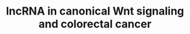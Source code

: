 ---
annotations:
- id: PW:0000612
  parent: disease pathway
  type: Pathway Ontology
  value: colorectal cancer pathway
- id: PW:0000013
  parent: disease pathway
  type: Pathway Ontology
  value: disease pathway
- id: PW:0000201
  parent: signaling pathway
  type: Pathway Ontology
  value: Wnt signaling, canonical pathway
- id: PW:0000201
  parent: signaling pathway
  type: Pathway Ontology
  value: Wnt signaling, canonical pathway
- id: PW:0000008
  parent: signaling pathway
  type: Pathway Ontology
  value: Wnt signaling pathway
- id: PW:0000605
  parent: disease pathway
  type: Pathway Ontology
  value: cancer pathway
- id: DOID:9256
  parent: disease of cellular proliferation
  type: Disease Ontology
  value: colorectal cancer
authors:
- Khanspers
- Fehrhart
- Eweitz
- Egonw
communities:
- CPTAC
description: Long non-coding RNAs (lncRNAs) have emerged as significant players in
  colorectal cancer pathogenesis. This pathway represents a review of long non-coding
  RNA (LncRNA) involvement in canonical Wnt signaling as it relates to colorectal
  cancer.   The pathway is adapted from [https://www.ncbi.nlm.nih.gov/pmc/articles/PMC5618652/
  Shen et al] . Phosphorylation sites were added based on information from PhosphoSitePlus
  (R), www.phosphosite.org.
last-edited: 2023-10-07
ndex: 26389a97-8b6a-11eb-9e72-0ac135e8bacf
organisms:
- Homo sapiens
redirect_from:
- /index.php/Pathway:WP4258
- /instance/WP4258
- /instance/WP4258_r127462
revision: r127462
schema-jsonld:
- '@context': https://schema.org/
  '@id': https://wikipathways.github.io/pathways/WP4258.html
  '@type': Dataset
  creator:
    '@type': Organization
    name: WikiPathways
  description: Long non-coding RNAs (lncRNAs) have emerged as significant players
    in colorectal cancer pathogenesis. This pathway represents a review of long non-coding
    RNA (LncRNA) involvement in canonical Wnt signaling as it relates to colorectal
    cancer.   The pathway is adapted from [https://www.ncbi.nlm.nih.gov/pmc/articles/PMC5618652/
    Shen et al] . Phosphorylation sites were added based on information from PhosphoSitePlus
    (R), www.phosphosite.org.
  keywords:
  - APC
  - APC2
  - ATF3
  - AXIN1
  - AXIN2
  - CCND1
  - CCND2
  - CCND3
  - CDK6
  - CDK8
  - CER1
  - CHD8
  - CSNK1A1
  - CSNK1A1L
  - CSNK1E
  - CSNK2A1
  - CSNK2A2
  - CSNK2A3
  - CSNK2B
  - CTBP1
  - CTBP2
  - CTNNB1
  - CTNNBIP1
  - CXXC4
  - DKK1
  - DKK2
  - DKK4
  - DVL1
  - DVL2
  - DVL3
  - EZH2
  - FOSL1
  - FRAT1
  - FRAT2
  - FZD1
  - FZD10
  - FZD2
  - FZD3
  - FZD4
  - FZD5
  - FZD6
  - FZD7
  - FZD8
  - FZD9
  - GSK3B
  - H19
  - H2AFY2
  - HNRNPK
  - HNRNPU
  - JUN
  - KREM1
  - LEF1
  - LRP5
  - LRP6
  - MAP3K7
  - MIR16-1
  - MIR16-2
  - MIR34A
  - MYC
  - NKD1
  - NKD2
  - NLK
  - NOTUM
  - PLAU
  - PORCN
  - ROR1
  - ROR2
  - RUVBL1
  - RYK
  - SENP2
  - SERPINF1
  - SFRP1
  - SFRP2
  - SFRP4
  - SFRP5
  - SOST
  - SOX17
  - TCF3
  - TCF7
  - TCF7L1
  - TCF7L2
  - TFAP2A
  - WIF1
  - WNT1
  - WNT10A
  - WNT10B
  - WNT11
  - WNT16
  - WNT2
  - WNT2B
  - WNT3
  - WNT3A
  - WNT4
  - WNT5A
  - WNT5B
  - WNT6
  - WNT7A
  - WNT7B
  license: CC0
  name: lncRNA in canonical Wnt signaling and colorectal cancer
seo: CreativeWork
title: lncRNA in canonical Wnt signaling and colorectal cancer
wpid: WP4258
---